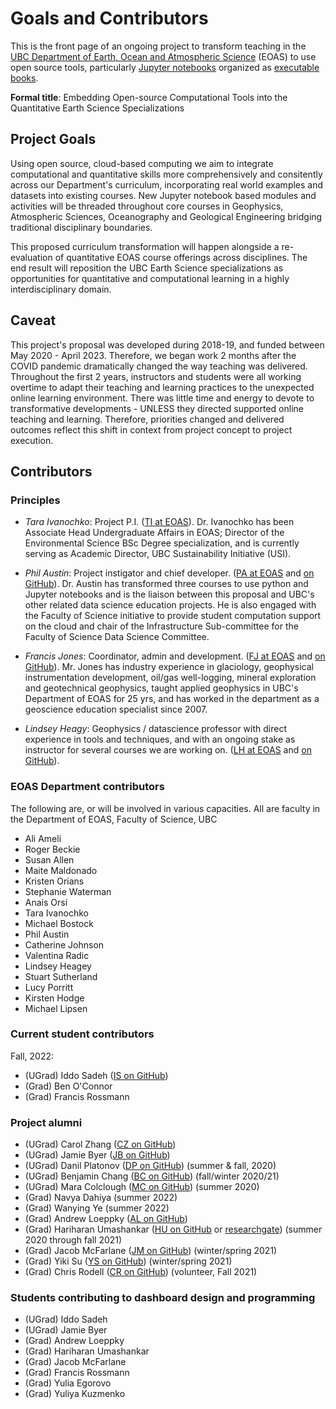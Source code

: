 # Goals and Contributors

This is the front page of an ongoing project to transform teaching in the [UBC Department of Earth, Ocean and Atmospheric Science](https://www.eoas.ubc.ca/) (EOAS) to use open source tools, particularly [Jupyter notebooks](https://www.jupyter.org/) organized as [executable books](https://executablebooks.org/en/latest/).

**Formal title**: Embedding Open-source Computational Tools into the Quantitative Earth Science Specializations

## Project Goals

Using open source, cloud-based computing we aim to integrate computational and quantitative skills more comprehensively and consitently across our Department's curriculum, incorporating real world examples and datasets into existing courses. New Jupyter notebook based modules and activities will be threaded throughout core courses in Geophysics, Atmospheric Sciences, Oceanography and Geological Engineering bridging traditional disciplinary boundaries.

This proposed curriculum transformation will happen alongside a re-evaluation of quantitative EOAS course offerings across disciplines. The end result will reposition the UBC Earth Science specializations as opportunities for quantitative and computational learning in a highly interdisciplinary domain.

## Caveat
This project's proposal was developed during 2018-19, and funded between May 2020 - April 2023. Therefore, we began work 2 months after the COVID pandemic dramatically changed the way teaching was delivered. Throughout the first 2 years, instructors and students were all working overtime to adapt their teaching and learning practices to the unexpected online learning environment. There was little time and energy to devote to transformative developments - UNLESS they directed supported online teaching and learning. Therefore, priorities changed and delivered outcomes reflect this shift in context from project concept to project execution.

## Contributors

### Principles

- _Tara Ivanochko_: Project P.I. ([TI at EOAS](https://www.eoas.ubc.ca/people/taraivanochko)). Dr. Ivanochko has been Associate Head Undergraduate Affairs in EOAS; Director of the Environmental Science BSc Degree specialization, and is currently serving as Academic Director, UBC Sustainability Initiative (USI).

- _Phil Austin_: Project instigator and chief developer. ([PA at EOAS](https://www.eoas.ubc.ca/people/philaustin) and [on GitHub](https://github.com/phaustin)). Dr. Austin has transformed three courses to use python and Jupyter notebooks and is the liaison between this proposal and UBC's other related data science education projects. He is also engaged with the Faculty of Science initiative to provide student computation support on the cloud and chair of the Infrastructure Sub-committee for the Faculty of Science Data Science Committee.

- _Francis Jones_: Coordinator, admin and development. ([FJ at EOAS](https://www.eoas.ubc.ca/people/francisjones) and [on GitHub](https://github.com/fhmjones)). Mr. Jones has industry experience in glaciology, geophysical instrumentation development, oil/gas well-logging, mineral exploration and geotechnical geophysics, taught applied geophysics in UBC's Department of EOAS for 25 yrs, and has worked in the department as a geoscience education specialist since 2007.

- _Lindsey Heagy_: Geophysics / datascience professor with direct experience in tools and techniques, and with an ongoing stake as instructor for several courses we are working on. ([LH at EOAS](https://www.eoas.ubc.ca/people/lindseyheagy) and [on GitHub](https://github.com/lheagy)).

### EOAS Department contributors
The following are, or will be involved in various capacities. All are faculty in the Department of EOAS, Faculty of Science, UBC
- Ali Ameli
- Roger Beckie
- Susan Allen
- Maite Maldonado
- Kristen Orians
- Stephanie Waterman
- Anais Orsi
- Tara Ivanochko
- Michael Bostock
- Phil Austin
- Catherine Johnson
- Valentina Radic
- Lindsey Heagey
- Stuart Sutherland
- Lucy Porritt
- Kirsten Hodge
- Michael Lipsen

### Current student contributors
Fall, 2022:
- (UGrad) Iddo Sadeh ([IS on GitHub](https://github.com/IddoSadeh))
- (Grad) Ben O'Connor
- (Grad) Francis Rossmann

### Project alumni

- (UGrad) Carol Zhang ([CZ on GitHub](https://github.com/carolz19))
- (UGrad) Jamie Byer ([JB on GitHub](https://github.com/jamiebyer/))
- (UGrad) Danil Platonov ([DP on GitHub](https://github.com/slemonide)) (summer & fall, 2020)
- (UGrad) Benjamin Chang ([BC on GitHub](https://github.com/bkchang-97)) (fall/winter 2020/21)
- (UGrad) Mara Colclough ([MC on GitHub](https://github.com/maracieco)) (summer 2020)
- (Grad) Navya Dahiya (summer 2022)
- (Grad) Wanying Ye (summer 2022)
- (Grad) Andrew Loeppky ([AL on GitHub](https://github.com/AndrewLoeppky))
- (Grad) Hariharan Umashankar ([HU on GitHub](https://github.com/hari-ushankar) or [researchgate](https://www.researchgate.net/profile/Hariharan_Umashankar)) (summer 2020 through fall 2021)
- (Grad) Jacob McFarlane ([JM on GitHub](https://github.com/JacobMcFarlane)) (winter/spring 2021)
- (Grad) Yiki Su ([YS on GitHub](https://github.com/YikiSu)) (winter/spring 2021)
- (Grad) Chris Rodell ([CR on GitHub](https://github.com/cerodell)) (volunteer, Fall 2021)

### Students contributing to dashboard design and programming

- (UGrad) Iddo Sadeh
- (UGrad) Jamie Byer
- (Grad) Andrew Loeppky
- (Grad) Hariharan Umashankar
- (Grad) Jacob McFarlane
- (Grad) Francis Rossmann
- (Grad) Yulia Egorovo
- (Grad) Yuliya Kuzmenko
